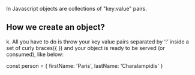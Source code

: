 In Javascript objects are collections of "key:value" pairs. 

How we create an object?
-------------------------

k. All you have to do is throw your key value pairs separated by ‘:’ inside a set of curly braces({ }) and your object is ready to be served (or consumed), like below:

const person = {
    firstName: 'Paris',
    lastName: 'Charalampidis'
}

